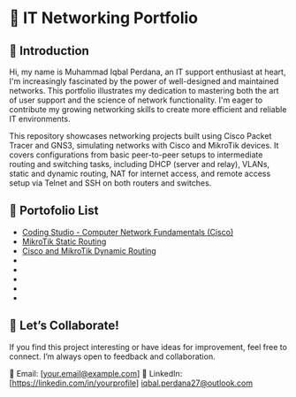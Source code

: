 # 📡 IT Networking Portfolio
## 👋 Introduction
Hi, my name is Muhammad Iqbal Perdana, an IT support enthusiast at heart, I'm increasingly fascinated by the power of well-designed and maintained networks. This portfolio illustrates my dedication to mastering both the art of user support and the science of network functionality. I'm eager to contribute my growing networking skills to create more efficient and reliable IT environments.

This repository showcases networking projects built using Cisco Packet Tracer and GNS3, simulating networks with Cisco and MikroTik devices. It covers configurations from basic peer-to-peer setups to intermediate routing and switching tasks, including DHCP (server and relay), VLANs, static and dynamic routing, NAT for internet access, and remote access setup via Telnet and SSH on both routers and switches.

## 📑 Portofolio List
- [Coding Studio - Computer Network Fundamentals (Cisco)](https://github.com/eightball270/CodingStudio-ComputerNetworkFundamentals)
- [MikroTik Static Routing](https://github.com/eightball270/MikroTik-Static-Routing)
- [Cisco and MikroTik Dynamic Routing](https://github.com/eightball270/Cisco-and-MikroTik-Dynamic-Routing)
- []()
- []()
- []()
- []()
- []()

## 💬 Let’s Collaborate!
If you find this project interesting or have ideas for improvement, feel free to connect. I’m always open to feedback and collaboration.

📧 Email: [your.email@example.com]
🔗 LinkedIn: [https://linkedin.com/in/yourprofile]
[iqbal.perdana27@outlook.com](mailto:iqbal.perdana27@outlook.com)
